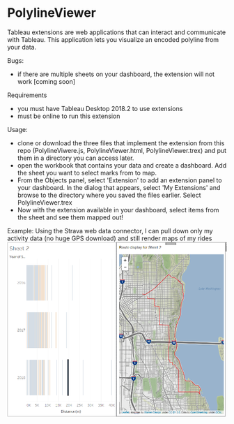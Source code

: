 # PolylineViewer


Tableau extensions are web applications that can interact and communicate with Tableau. This application lets you visualize an encoded polyline from your data.

Bugs:
- if there are multiple sheets on your dashboard, the extension will not work [coming soon]

Requirements
- you must have Tableau Desktop 2018.2 to use extensions
- must be online to run this extension

Usage:
- clone or download the three files that implement the extension from this repo (PolylineViwere.js, PolylineViewer.html, PolylineViewer.trex) and put them in a directory you can access later.
- open the workbook that contains your data and create a dashboard. Add the sheet you want to select marks from to map.
- From the Objects panel, select 'Extension' to add an extension panel to your dashboard. In the dialog that appears, select 'My Extensions' and browse to the directory where you saved the files earlier. Select PolylineViewer.trex
- Now with the extension available in your dashboard, select items from the sheet and see them mapped out!

Example: 
Using the Strava web data connector, I can pull down only my activity data (no huge GPS download) and still render maps of my rides
![sample image](./sampleUsage.png)

